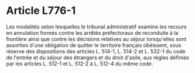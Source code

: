 # Article L776-1

Les modalités selon lesquelles le tribunal administratif examine les recours en annulation formés contre les arrêtés préfectoraux de reconduite à la frontière ainsi que contre les décisions relatives au séjour lorsqu'elles sont assorties d'une obligation de quitter le territoire français obéissent, sous réserve des dispositions des articles L. 514-1, L. 514-2 et L. 532-1 du code de l'entrée et du séjour des étrangers et du droit d'asile, aux règles définies par les articles L. 512-1 et L. 512-2 à L. 512-4 du même code.

